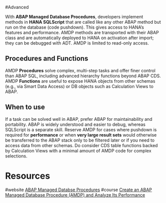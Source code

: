 #Advanced

With **ABAP Managed Database Procedures**, developers implement methods in **HANA SQLScript** that are called like any other ABAP method but run on the database (code pushdown). This gives access to HANA’s features and performance. AMDP methods are transported with their ABAP class and are automatically deployed to HANA on activation after import; they can be debugged with ADT. AMDP is limited to read-only access.

## Procedures and Functions

AMDP **Procedures** solve complex, multi-step tasks and offer finer control than ABAP SQL, including advanced hierarchy functions beyond ABAP CDS. AMDP **Functions** are useful to expose HANA objects from other schemas (e.g., via Smart Data Access) or DB objects such as Calculation Views to ABAP.

## When to use

If a task can be solved well in ABAP, prefer ABAP for maintainability and portability. ABAP is widely understood and easier to debug, whereas SQLScript is a separate skill.
Reserve AMDP for cases where pushdown is required for **performance** or when **very large result sets** would otherwise be transferred to the ABAP stack only to be filtered later or if you need to access data from other schemas.
Do consider CDS table functions backed by Calculation Views with a minimal amount of AMDP code for complex selections.

# Resources
#website [ABAP Managed Databse Procedures](https://help.sap.com/docs/abap-cloud/abap-development-tools-user-guide/abap-managed-database-procedures-amdp)
#course [Create an ABAP Managed Database Procedure (AMDP) and Analyze Its Performance](https://developers.sap.com/tutorials/abap-environment-amdp-profiling.html)